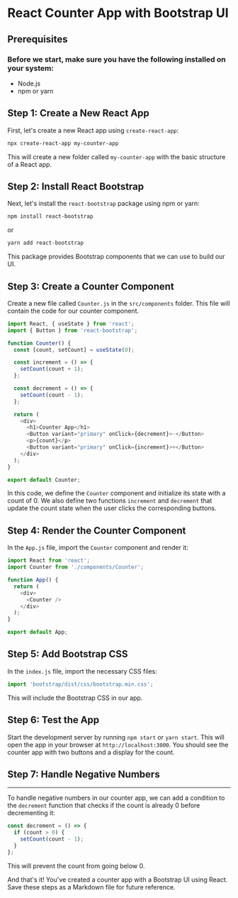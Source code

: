 # React Counter App with Bootstrap UI
## Prerequisites
### Before we start, make sure you have the following installed on your system:

* Node.js
* npm or yarn

## Step 1: Create a New React App

First, let's create a new React app using `create-react-app`:

```bash
npx create-react-app my-counter-app
``` 

This will create a new folder called `my-counter-app` with the basic structure of a React app.

## Step 2: Install React Bootstrap

Next, let's install the `react-bootstrap` package using npm or yarn:


```bash
npm install react-bootstrap
``` 

or

```bash
yarn add react-bootstrap
``` 

This package provides Bootstrap components that we can use to build our UI.

## Step 3: Create a Counter Component

Create a new file called `Counter.js` in the `src/components` folder. This file will contain the code for our counter component.

```javascript
import React, { useState } from 'react';
import { Button } from 'react-bootstrap';

function Counter() {
  const [count, setCount] = useState(0);

  const increment = () => {
    setCount(count + 1);
  };

  const decrement = () => {
    setCount(count - 1);
  };

  return (
    <div>
      <h1>Counter App</h1>
      <Button variant="primary" onClick={decrement}>-</Button>
      <p>{count}</p>
      <Button variant="primary" onClick={increment}>+</Button>
    </div>
  );
}

export default Counter;
```

In this code, we define the `Counter` component and initialize its state with a count of 0. We also define two functions `increment` and `decrement` that update the count state when the user clicks the corresponding buttons.

## Step 4: Render the Counter Component

In the `App.js` file, import the `Counter` component and render it:

```javascript
import React from 'react';
import Counter from './components/Counter';

function App() {
  return (
    <div>
      <Counter />
    </div>
  );
}

export default App;
``` 

## Step 5: Add Bootstrap CSS

In the `index.js` file, import the necessary CSS files:

```javascript
import 'bootstrap/dist/css/bootstrap.min.css';
``` 

This will include the Bootstrap CSS in our app.

## Step 6: Test the App

Start the development server by running `npm start` or `yarn start`. This will open the app in your browser at `http://localhost:3000`. You should see the counter app with two buttons and a display for the count.

## Step 7: Handle Negative Numbers
-------------------------------

To handle negative numbers in our counter app, we can add a condition to the `decrement` function that checks if the count is already 0 before decrementing it:


```javascript
const decrement = () => {
  if (count > 0) {
    setCount(count - 1);
  }
};
``` 

This will prevent the count from going below 0.

And that's it! You've created a counter app with a Bootstrap UI using React. Save these steps as a Markdown file for future reference.